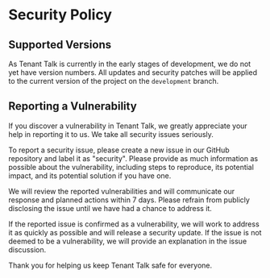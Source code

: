 # Security Policy

## Supported Versions

As Tenant Talk is currently in the early stages of development, we do not yet have version numbers. All updates and security patches will be applied to the current version of the project on the `development` branch.

## Reporting a Vulnerability

If you discover a vulnerability in Tenant Talk, we greatly appreciate your help in reporting it to us. We take all security issues seriously.

To report a security issue, please create a new issue in our GitHub repository and label it as "security". Please provide as much information as possible about the vulnerability, including steps to reproduce, its potential impact, and its potential solution if you have one.

We will review the reported vulnerabilities and will communicate our response and planned actions within 7 days. Please refrain from publicly disclosing the issue until we have had a chance to address it.

If the reported issue is confirmed as a vulnerability, we will work to address it as quickly as possible and will release a security update. If the issue is not deemed to be a vulnerability, we will provide an explanation in the issue discussion.

Thank you for helping us keep Tenant Talk safe for everyone.
